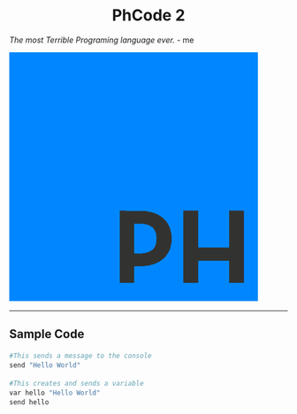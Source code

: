 <h1 align="center">PhCode 2</h1>


*The most Terrible Programing language ever.* - me

![Plagerised Logo](./images/PhCode-Logo.png)

---
## Sample Code

```python
#This sends a message to the console
send "Hello World"

#This creates and sends a variable
var hello "Hello World"
send hello
```